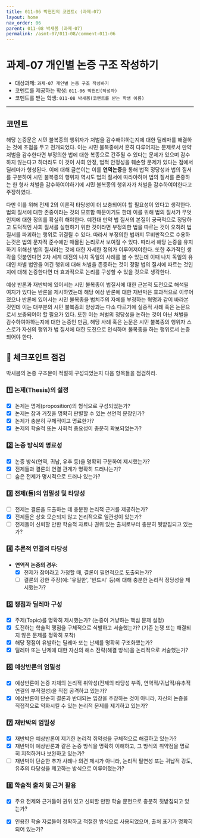 ```yaml
---
title: 011-06 박현민의 코멘트c (과제-07) 
layout: home
nav_order: 06
parent: 011-08 박새봄 (과제-07)
permalink: /asmt-07/011-08/comment-011-06
---
```


# 과제-07 개인별 논증 구조 작성하기

- 대상과제: `과제-07 개인별 논증 구조 작성하기`
- 코멘트를 제공하는 학생: `011-06 박현민(작성자)` 
- 코멘트를 받는 학생: `011-08 박새봄(코멘트를 받는 학생 이름)` 

---

## 코멘트

해당 논증문은 시민 불복종의 행위자가 처벌을 감수해야하는지에 대한 딜레마를 해결하는 것에 초점을 두고 전개되었다. 이는 시민 불복종에서 흔히 다루어지는 문제로서 만약 처벌을 감수한다면 부정의한 법에 대한 복종으로 간주될 수 있다는 문제가 있으며 감수하지 않는다고 하더라도 이 것이 사회 안정, 법적 안정성을 훼손할 문제가 있다는 점에서 딜레마가 형성된다. 이에 대해 글쓴이는 이를 **연역논증**을 통해 법적 정당성과 법의 질서를 구분하여 시민 불복종의 행위자 역시도 법의 질서에 따라야하며 법의 질서를 존중하는 한 형사 처벌을 감수하여야하기에 시민 불복종의 행위자가 처벌을 감수하여야한다고 주장하였다. 

다만 이를 위해 전제 2의 이론적 타당성이 더 보충되어야 할 필요성이 있다고 생각한다. 법의 질서에 대한 존중이라는 것의 모호함 때문이기도 한데 이를 위해 법의 질서가 무엇인지에 대한 정의를 확실히 해야한다. 예컨대 만약 법 질서의 본질이 궁극적으로 정당하고 도덕적인 사회 질서를 실현하기 위한 것이라면 부정의한 법을 따르는 것이 오히려 법 질서를 파괴하는 행위로 귀결될 수 있다. 따라서 부정의한 법까지 무비판적으로 수용하는것은 법의 문자적 준수에만 매몰된 논리로서 보여질 수 있다. 따라서 해당 논증을 유지하기 위해선 법의 질서라는 것에 대한 자세한 정의가 이루어져야한다. 
또한 추가적인 생각을 덧붙인다면 2차 세계 대전의 나치 독일의 사례를 볼 수 있는데 이때 나치 독일의 유대인 차별 법안을 어긴 행위에 대해 처벌을 존중하는 것이 정말 법의 질서에 따르는 것인지에 대해 논증한다면 더 효과적으로 논리를 구성할 수 있을 것으로 생각한다. 

예상 반론과 재반박에 있어서는 시민 불복종이 법질서에 대한 근본적 도전으로 해석될 여지가 있다는 반론을 제시하였는데 해당 예상 반론에 대한 재반박은 효과적으로 이루어졌으나 반론에 있어서는 시민 불복종을 법치주의 자체를 부정하는 혁명과 같이 바라본 것인데 이는 대부분의 시민 불복종의 양상과는 다소 다르기에 실증적 사례 혹은 논문으로서 보충되어야 할 필요가 있다. 또한 이는 처벌의 정당성을 논하는 것이 아닌 처벌을 감수하여야하는지에 대한 논증인 만큼, 해당 사례 혹은 논문은 시민 불복종의 행위자 스스로가 자신의 행위가 법 질서에 대한 도전으로 인식하며 불복종을 하는 행위로서 논증되어야 한다. 

## 📌 체크포인트 점검

박새봄의 논증 구조문이 적절히 구성되었는지 다음 항목들을 점검하라.

### 1️⃣ **논제(Thesis)의 설정**
- [x] 논제는 명제(proposition)의 형식으로 구성되었는가?
- [x] 논제는 참과 거짓을 명확히 판별할 수 있는 선언적 문장인가?
- [x] 논제가 충분히 구체적이고 명료한가?
- [x] 논제의 학술적 또는 사회적 중요성이 충분히 확보되었는가?

### 2️⃣ **논증 방식의 명료성**
- [x] 논증 방식(연역, 귀납, 유추 등)을 명확히 구분하여 제시했는가?
- [x] 전제들과 결론의 연결 관계가 명확히 드러나는가?
- [ ] 숨은 전제가 명시적으로 드러나 있는가?

### 3️⃣ **전제(들)의 엄밀성 및 타당성**
- [ ] 전제는 결론을 도출하는 데 충분한 논리적 근거를 제공하는가?
- [x] 전제들은 상호 모순되지 않고 논리적으로 일관성이 있는가?
- [ ] 전제들이 신뢰할 만한 학술적 자료나 권위 있는 출처로부터 충분히 뒷받침되고 있는가?

### 4️⃣ **추론적 연결의 타당성**
- **연역적 논증의 경우:**
  - [x] 전제가 참이라고 가정할 때, 결론이 필연적으로 도출되는가?
  - [ ] 결론의 강한 주장(예: '유일한', '반드시' 등)에 대해 충분한 논리적 정당성을 제시했는가?

### 5️⃣ **쟁점과 딜레마 구성**
- [x] 주제(Topic)를 명확히 제시했는가? (논증이 겨냥하는 핵심 문제 설정)
- [x] 도전하는 학술적 쟁점을 구체적으로 식별하고 서술했는가? (기존 논쟁 또는 해결되지 않은 문제를 정확히 포착)
- [x] 해당 쟁점이 유발하는 딜레마 또는 난제를 명확히 구조화했는가?
- [x] 딜레마 또는 난제에 대한 자신의 해소 전략(해결 방식)을 논리적으로 서술했는가?

### 6️⃣ **예상반론의 엄밀성**
- [x] 예상반론이 논증 자체의 논리적 취약성(전제의 타당성 부족, 연역적/귀납적/유추적 연결의 부적절성)을 직접 공격하고 있는가?
- [x] 예상반론이 단순히 결론과 반대되는 입장을 주장하는 것이 아니라, 자신의 논증을 직접적으로 약화시킬 수 있는 논리적 문제를 제기하고 있는가?

### 7️⃣ **재반박의 엄밀성**
- [x] 재반박은 예상반론이 제기한 논리적 취약성을 구체적으로 해결하고 있는가?
- [x] 재반박이 예상반론과 같은 논증 방식을 명확히 이해하고, 그 방식의 취약점을 명료히 지적하거나 보완하고 있는가?
- [ ] 재반박이 단순한 추가 사례나 의견 제시가 아니라, 논리적 필연성 또는 귀납적 강도, 유추의 타당성을 제고하는 방식으로 이루어졌는가?

### 8️⃣ **학술적 출처 및 근거 활용**
- [x] 주요 전제와 근거들이 권위 있고 신뢰할 만한 학술 문헌으로 충분히 뒷받침되고 있는가?
- [x] 인용한 학술 자료들이 정확하고 적절한 방식으로 사용되었으며, 출처 표기가 명확히 되어 있는가?

